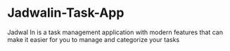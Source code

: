 # Jadwalin-Task-App
Jadwal In is a task management application with modern features that can make it easier for you to manage and categorize your tasks
